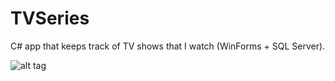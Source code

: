 # TVSeries

C# app that keeps track of TV shows that I watch (WinForms + SQL Server).

![alt tag](http://i.imgur.com/Iyq1TtD.png)
